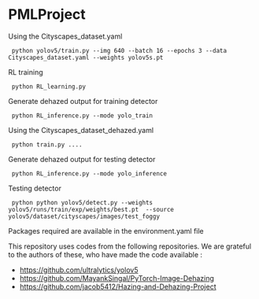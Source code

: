 # PMLProject


Using the Cityscapes_dataset.yaml

``` python yolov5/train.py --img 640 --batch 16 --epochs 3 --data Cityscapes_dataset.yaml --weights yolov5s.pt```

RL training

``` python RL_learning.py```

Generate dehazed output for training detector

``` python RL_inference.py --mode yolo_train```

Using the Cityscapes_dataset_dehazed.yaml

``` python train.py ....```

Generate dehazed output for testing detector

``` python RL_inference.py --mode yolo_inference```

Testing detector

``` python python yolov5/detect.py --weights yolov5/runs/train/exp/weights/best.pt  --source yolov5/dataset/cityscapes/images/test_foggy```


Packages required are available in the environment.yaml file

This repository uses codes from the following repositories. We are grateful to the authors of these, who have made the code available :
- https://github.com/ultralytics/yolov5
- https://github.com/MayankSingal/PyTorch-Image-Dehazing
- https://github.com/jacob5412/Hazing-and-Dehazing-Project
